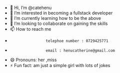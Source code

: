 - 👋 Hi, I’m @catehenu
- 👀 I’m interested in becoming a fullstack developer
- 🌱 I’m currently learning how to be the above
- 💞️ I’m looking to collaborate on gaining the skills
- 📫 How to reach me
-                     telephoe number : 0729425771
-                     email : henucatherine@gmail.com 
- 😄 Pronouns: her ,miss 
- ⚡ Fun fact: am just a simple girl with lots of jokes

<!---
catehenu/catehenu is a ✨ special ✨ repository because its `README.md` (this file) appears on your GitHub profile.
You can click the Preview link to take a look at your changes.
--->
